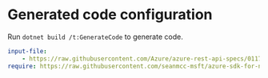 # Generated code configuration

Run `dotnet build /t:GenerateCode` to generate code.

``` yaml
input-file:
    - https://raw.githubusercontent.com/Azure/azure-rest-api-specs/011761be1285d14feb41796b5d97df1126495c5c/specification/storage/data-plane/Microsoft.FileStorage/preview/2020-04-08/file.json
require: https://raw.githubusercontent.com/seanmcc-msft/azure-sdk-for-net/9df107ba94b4fab5e053bb1f631371f636cb7cbf/sdk/storage/Azure.Storage.Files.Shares/swagger/readme.md

```